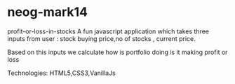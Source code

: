 # neog-mark14

profit-or-loss-in-stocks
A fun javascript application which takes three inputs from user : stock buying price,no of stocks , current price.

Based on this inputs we calculate how is portfolio doing is it making profit or loss

Technologies: HTML5,CSS3,VanillaJs
